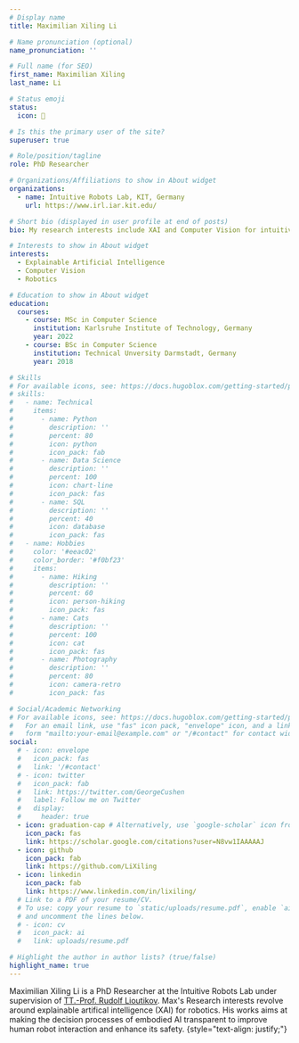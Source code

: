 ```yaml
---
# Display name
title: Maximilian Xiling Li

# Name pronunciation (optional)
name_pronunciation: ''

# Full name (for SEO)
first_name: Maximilian Xiling
last_name: Li

# Status emoji
status:
  icon: 🤖

# Is this the primary user of the site?
superuser: true

# Role/position/tagline
role: PhD Researcher

# Organizations/Affiliations to show in About widget
organizations:
  - name: Intuitive Robots Lab, KIT, Germany
    url: https://www.irl.iar.kit.edu/

# Short bio (displayed in user profile at end of posts)
bio: My research interests include XAI and Computer Vision for intuitive Robotics.

# Interests to show in About widget
interests:
  - Explainable Artificial Intelligence
  - Computer Vision
  - Robotics

# Education to show in About widget
education:
  courses:
    - course: MSc in Computer Science
      institution: Karlsruhe Institute of Technology, Germany
      year: 2022
    - course: BSc in Computer Science
      institution: Technical Unversity Darmstadt, Germany
      year: 2018

# Skills
# For available icons, see: https://docs.hugoblox.com/getting-started/page-builder/#icons
# skills:
#   - name: Technical
#     items:
#       - name: Python
#         description: ''
#         percent: 80
#         icon: python
#         icon_pack: fab
#       - name: Data Science
#         description: ''
#         percent: 100
#         icon: chart-line
#         icon_pack: fas
#       - name: SQL
#         description: ''
#         percent: 40
#         icon: database
#         icon_pack: fas
#   - name: Hobbies
#     color: '#eeac02'
#     color_border: '#f0bf23'
#     items:
#       - name: Hiking
#         description: ''
#         percent: 60
#         icon: person-hiking
#         icon_pack: fas
#       - name: Cats
#         description: ''
#         percent: 100
#         icon: cat
#         icon_pack: fas
#       - name: Photography
#         description: ''
#         percent: 80
#         icon: camera-retro
#         icon_pack: fas

# Social/Academic Networking
# For available icons, see: https://docs.hugoblox.com/getting-started/page-builder/#icons
#   For an email link, use "fas" icon pack, "envelope" icon, and a link in the
#   form "mailto:your-email@example.com" or "/#contact" for contact widget.
social:
  # - icon: envelope
  #   icon_pack: fas
  #   link: '/#contact'
  # - icon: twitter
  #   icon_pack: fab
  #   link: https://twitter.com/GeorgeCushen
  #   label: Follow me on Twitter
  #   display:
  #     header: true
  - icon: graduation-cap # Alternatively, use `google-scholar` icon from `ai` icon pack
    icon_pack: fas
    link: https://scholar.google.com/citations?user=N8vw1IAAAAAJ
  - icon: github
    icon_pack: fab
    link: https://github.com/LiXiling
  - icon: linkedin
    icon_pack: fab
    link: https://www.linkedin.com/in/lixiling/
  # Link to a PDF of your resume/CV.
  # To use: copy your resume to `static/uploads/resume.pdf`, enable `ai` icons in `params.yaml`,
  # and uncomment the lines below.
  # - icon: cv
  #   icon_pack: ai
  #   link: uploads/resume.pdf

# Highlight the author in author lists? (true/false)
highlight_name: true
---
```


Maximilian Xiling Li is a PhD Researcher at the Intuitive Robots Lab under supervision of [TT.-Prof. Rudolf Lioutikov](https://rudolf.intuitive-robots.net/). Max's Research interests revolve around explainable artifical intelligence (XAI) for robotics. His works aims at making the decision processes of embodied AI transparent to improve human robot interaction and enhance its safety.
{style="text-align: justify;"}
